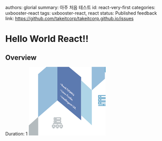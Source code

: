 authors: glorial
summary: 아주 처음 테스트
id: react-very-first
categories: uxbooster-react
tags: uxbooster-react, react
status: Published
feedback link: https://github.com/takeitcorp/takeitcorp.github.io/issues

# Hello World React!!
## Overview
Duration: 1
![test](img/2024-09-03-14-21-18.png)
